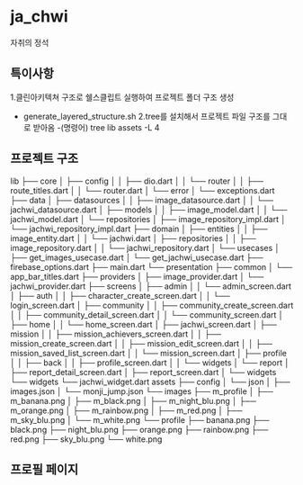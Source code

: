 # ja_chwi
 자취의 정석 

## 특이사항 
1.클린아키텍쳐 구조로 쉘스클립트 실행하여 프로젝트 폴더 구조 생성 
  - generate_layered_structure.sh 
2.tree를 설치해서 프로젝트 파일 구조를 그대로 받아옴 
  -(명령어) tree lib assets -L 4 


## 프로젝트 구조 
lib
├── core
│   ├── config
│   │   ├── dio.dart
│   │   └── router
│   │       ├── route_titles.dart
│   │       └── router.dart
│   └── error
│       └── exceptions.dart
├── data
│   ├── datasources
│   │   ├── image_datasource.dart
│   │   └── jachwi_datasource.dart
│   ├── models
│   │   ├── image_model.dart
│   │   └── jachwi_model.dart
│   └── repositories
│       ├── image_repository_impl.dart
│       └── jachwi_repository_impl.dart
├── domain
│   ├── entities
│   │   ├── image_entity.dart
│   │   └── jachwi.dart
│   ├── repositories
│   │   ├── image_repository.dart
│   │   └── jachwi_repository.dart
│   └── usecases
│       ├── get_images_usecase.dart
│       └── get_jachwi_usecase.dart
├── firebase_options.dart
├── main.dart
└── presentation
    ├── common
    │   └── app_bar_titles.dart
    ├── providers
    │   ├── image_provider.dart
    │   └── jachwi_provider.dart
    ├── screens
    │   ├── admin
    │   │   └── admin_screen.dart
    │   ├── auth
    │   │   ├── character_create_screen.dart
    │   │   └── login_screen.dart
    │   ├── community
    │   │   ├── community_create_screen.dart
    │   │   ├── community_detail_screen.dart
    │   │   └── community_screen.dart
    │   ├── home
    │   │   └── home_screen.dart
    │   ├── jachwi_screen.dart
    │   ├── mission
    │   │   ├── mission_achievers_screen.dart
    │   │   ├── mission_create_screen.dart
    │   │   ├── mission_edit_screen.dart
    │   │   ├── mission_saved_list_screen.dart
    │   │   └── mission_screen.dart
    │   ├── profile
    │   │   ├── back
    │   │   ├── profile_screen.dart
    │   │   └── widgets
    │   └── report
    │       ├── report_detail_screen.dart
    │       ├── report_screen.dart
    │       └── widgets
    └── widgets
        └── jachwi_widget.dart
assets
├── config
│   └── json
│       ├── images.json
│       └── monji_jump.json
└── images
    ├── m_profile
    │   ├── m_banana.png
    │   ├── m_black.png
    │   ├── m_night_blu.png
    │   ├── m_orange.png
    │   ├── m_rainbow.png
    │   ├── m_red.png
    │   ├── m_sky_blu.png
    │   └── m_white.png
    └── profile
        ├── banana.png
        ├── black.png
        ├── night_blu.png
        ├── orange.png
        ├── rainbow.png
        ├── red.png
        ├── sky_blu.png
        └── white.png

## 프로필 페이지 
